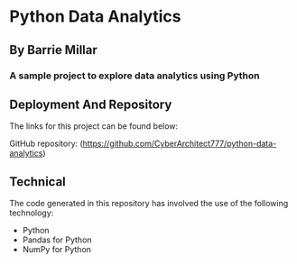 # Python Data Analytics
## By Barrie Millar
### A sample project to explore data analytics using Python

## Deployment And Repository

The links for this project can be found below:

GitHub repository: (https://github.com/CyberArchitect777/python-data-analytics)

## Technical

The code generated in this repository has involved the use of the following technology:

- Python
- Pandas for Python
- NumPy for Python
